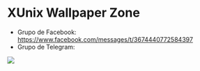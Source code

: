 # XUnix Wallpaper Zone
- Grupo de Facebook: https://www.facebook.com/messages/t/3674440772584397
- Grupo de Telegram: 

</div>

<img src="https://github.com/XUnix-Corp/Wallpapers/blob/master/Materiales%20para%20el%20README%20(NO%20MODIFICAR)/WAllpaper%20Zone.png" align="center">

<br>

